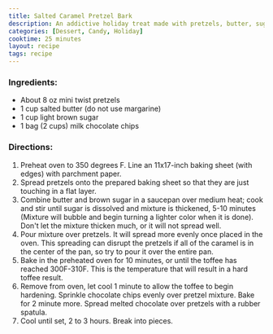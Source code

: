```yaml
---
title: Salted Caramel Pretzel Bark
description: An addictive holiday treat made with pretzels, butter, sugar, and chocolate.
categories: [Dessert, Candy, Holiday]
cooktime: 25 minutes
layout: recipe
tags: recipe
---
```


### Ingredients:

- About 8 oz mini twist pretzels
- 1 cup salted butter (do not use margarine)
- 1 cup light brown sugar
- 1 bag (2 cups) milk chocolate chips

### Directions:
1. Preheat oven to 350 degrees F. Line an 11x17-inch baking sheet (with edges) with parchment paper.
2. Spread pretzels onto the prepared baking sheet so that they are just touching in a flat layer.
3. Combine butter and brown sugar in a saucepan over medium heat; cook and stir until sugar is dissolved and mixture is thickened, 5-10 minutes (Mixture will bubble and begin turning a lighter color when it is done). Don't let the mixture thicken much, or it will not spread well.
4. Pour mixture over pretzels. It will spread more evenly once placed in the oven. This spreading can disrupt the pretzels if all of the caramel is in the center of the pan, so try to pour it over the entire pan.
5. Bake in the preheated oven for 10 minutes, or until the toffee has reached 300F-310F. This is the temperature that will result in a hard toffee result.
6. Remove from oven, let cool 1 minute to allow the toffee to begin hardening. Sprinkle chocolate chips evenly over pretzel mixture. Bake for 2 minute more. Spread melted chocolate over pretzels with a rubber spatula.
7. Cool until set, 2 to 3 hours. Break into pieces.
